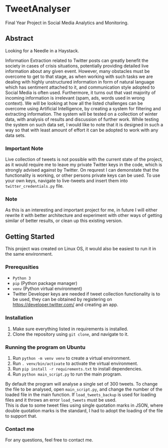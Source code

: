 # TweetAnalyser
Final Year Project in Social Media Analytics and Monitoring.

## Abstract
Looking for a Needle in a Haystack.

Information Extraction related to Twitter posts can greatly benefit the society in cases of crisis situations, potentially providing detailed live information about any given event. However, many obstacles must be overcome to get to that stage, as when working with such tasks we are dealing with highly unstructured information in form of natural language which has sentiment attached to it, and communication style adopted to Social Media is often used. Furthermore, it turns out that vast majority of incoming information is irrelevant (spam, ads, words used in wrong context). We will be looking at how all the listed challenges can be overcome using Artificial Intelligence, by creating a system for filtering and extracting information. The system will be tested on a collection of winter data, with analysis of results and discussion of further work. While testing the system on such data set, I would like to note that it is designed in such a way so that with least amount of effort it can be adopted to work with any data sets.

### Important Note
Live collection of tweets is not possible with the current state of the project, as it would require me to leave my
private Twitter keys in the code, which is strongly advised against by Twitter. On requrest I can
demonstate that the functionality is working, or other persons private keys can be used.
To use your own keys, navigate to live-tweets and insert them into `twitter_credentials.py` file.

### Note
As this is an interesting and important project for me, in future I will either rewrite it with better architecture and experiment with other ways of getting similar of better results, or clean up this existing version.

## Getting Started
This project was created on Linux OS, it would also be easiest to run it in the same environment.

### Prerequsities
- `Python 3`
- `pip` (Python package manager)
- `venv` (Python virtual environment)
- Twitter Developer keys are needed if tweet collection functionality is to be used, they can be obtained by registering on https://developer.twitter.com/ and creating an app.

### Installation
1. Make sure everything listed in requirements is installed.
2. Clone the repository using `git clone`, and navigate to it.

### Running the program on Ubuntu
1. Run `python -m venv venv` to create a virtual environment.
2. Run `. venv/bin/activate` to activate the virtual environment.
3. Run `pip install -r requirements.txt` to install dependencies.
4. Run `python main_script.py` to run the main program.

By default the program will analyse a single set of 300 tweets.
To change the file to be analysed, open `main_script.py`, and change
the number of the loaded file in the main function. If `load_tweets_backup` is used for
loading files and it throws an error `load_tweets` must be used. <br />
This is due to some tweet files
using single quotation marks in JSON, where double quotation marks is the standard, I had to adopt
the loading of the file to support that.

### Contact me
For any questions, feel free to contact me.
